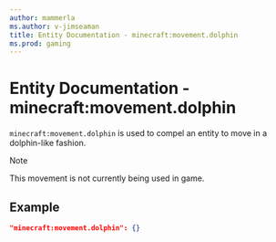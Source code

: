 ```yaml
---
author: mammerla
ms.author: v-jimseaman
title: Entity Documentation - minecraft:movement.dolphin
ms.prod: gaming
---
```


# Entity Documentation - minecraft:movement.dolphin

`minecraft:movement.dolphin` is used to compel an entity to move in a dolphin-like fashion.

> [!NOTE] 
> This movement is not currently being used in game.

## Example

```json
"minecraft:movement.dolphin": {}
```
